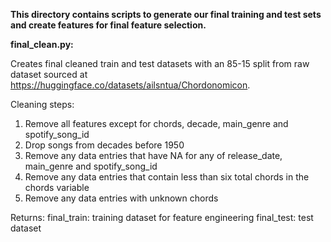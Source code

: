 **This directory contains scripts to generate our final training and test sets and create features for final feature selection.**



**final\_clean.py:**

Creates final cleaned train and test datasets with an 85-15 split from raw dataset sourced at https://huggingface.co/datasets/ailsntua/Chordonomicon.



Cleaning steps:

1. Remove all features except for chords, decade, main\_genre and spotify\_song\_id
2. Drop songs from decades before 1950
3. Remove any data entries that have NA for any of release\_date, main\_genre and spotify\_song\_id
4. Remove any data entries that contain less than six total chords in the chords variable
5. Remove any data entries with unknown chords

Returns:
final_train: training dataset for feature engineering
final_test: test dataset







